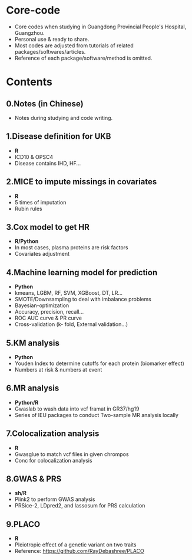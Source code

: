 # Core-code
- Core codes when studying in Guangdong Provincial People's Hospital, Guangzhou.
- Personal use & ready to share.
- Most codes are adjusted from tutorials of related packages/softwares/articles.
- Reference of each package/software/method is omitted.

# Contents

## 0.Notes (in Chinese)
- Notes during studying and code writing.

## 1.Disease definition for UKB
- **R**
- ICD10 & OPSC4
- Disease contains IHD, HF...

## 2.MICE to impute missings in covariates
- **R**
- 5 times of imputation
- Rubin rules

## 3.Cox model to get HR
- **R/Python**
- In most cases, plasma proteins are risk factors
- Covariates adjustment

## 4.Machine learning model for prediction
- **Python**
- kmeans, LGBM, RF, SVM, XGBoost, DT, LR...
- SMOTE/Downsampling to deal with imbalance problems
- Bayesian-optimization
- Accuracy, precision, recall...
- ROC AUC curve & PR curve
- Cross-validation (k- fold, External validation...)

## 5.KM analysis
- **Python**
- Youden Index to determine cutoffs for each protein (biomarker effect)
- Numbers at risk & numbers at event

## 6.MR analysis
- **Python/R**
- Gwaslab to wash data into vcf framat in GR37/hg19
- Series of IEU packages to conduct Two-sample MR analysis locally

## 7.Colocalization analysis
- **R**
- Gwasglue to match vcf files in given chrompos
- Conc for colocalization analysis

## 8.GWAS & PRS
- **sh/R**
- Plink2 to perform GWAS analysis
- PRSice-2, LDpred2, and lassosum for PRS calculation

## 9.PLACO
- **R**
- Pleiotropic effect of a genetic variant on two traits
- Reference: https://github.com/RayDebashree/PLACO
